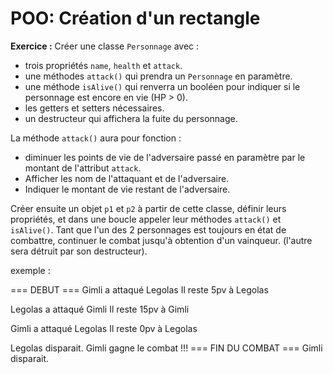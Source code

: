 # POO: Création d'un rectangle

**Exercice :** Créer une classe `Personnage` avec :
- trois propriétés `name`, `health` et `attack`.
- une méthodes `attack()` qui prendra un `Personnage` en paramètre.
- une méthode `isAlive()` qui renverra un booléen pour indiquer si le personnage est encore en vie (HP >  0).
- les getters et setters nécessaires. 
- un destructeur qui affichera la fuite du personnage.

La méthode `attack()` aura pour fonction : 
- diminuer les points de vie de l'adversaire passé en paramètre par le montant de l'attribut `attack`. 
- Afficher les nom de l'attaquant et de l'adversaire. 
- Indiquer le montant de vie restant de l'adversaire.

Créer ensuite un objet `p1` et `p2` à partir de cette classe, définir leurs propriétés, et dans une boucle appeler leur méthodes `attack()` et `isAlive()`. Tant que l'un des 2 personnages est toujours en état de combattre, continuer le combat jusqu'à obtention d'un vainqueur. (l'autre sera détruit par son destructeur). 

exemple : 

=== DEBUT ===
Gimli a attaqué Legolas
Il reste 5pv à Legolas 

Legolas a attaqué Gimli
Il reste 15pv à Gimli  

Gimli a attaqué Legolas
Il reste 0pv à Legolas

Legolas disparait.
Gimli gagne le combat !!!
=== FIN DU COMBAT ===
Gimli disparait.